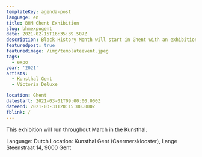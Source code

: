 ```yaml
---
templateKey: agenda-post
language: en
title: BHM Ghent Exhibition
slug: bhmexpogent
date: 2021-02-15T16:35:39.507Z
description: Black History Month will start in Ghent with an exhibition where the angle of “sharing stories and history through oral traditions” is presented through photographs, newspaper articles, tweets and poetry about and from the black community in Belgium, in addition to performances by Black artists.
featuredpost: true
featuredimage: /img/templateevent.jpeg
tags:
  - expo
year: '2021'
artists:
  - Kunsthal Gent
  - Victoria Deluxe

location: Ghent
datestart: 2021-03-01T09:00:00.000Z
dateend: 2021-03-31T20:15:00.000Z
fblink: /
---
```




This exhibition will run throughout March in the Kunsthal.

Language: Dutch
Location: Kunsthal Gent (Caermersklooster), Lange Steenstraat 14, 9000 Gent
